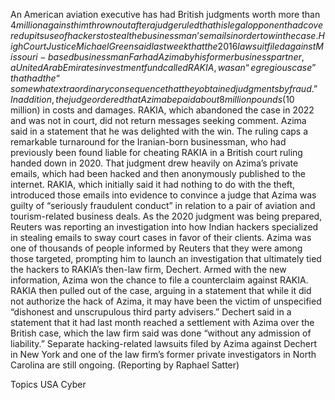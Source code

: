 An American aviation executive has had British judgments worth more than $4 million against him thrown out after a judge ruled that his legal opponent had covered up its use of hackers to steal the businessman’s emails in order to win the case.
High Court Justice Michael Green said last week that the 2016 lawsuit filed against Missouri-based businessman Farhad Azima by his former business partner, a United Arab Emirates investment fund called RAKIA, was an “egregious case” that had the “somewhat extraordinary consequence that they obtained judgments by fraud.” In addition, the judge ordered that Azima be paid about 8 million pounds ($10 million) in costs and damages.
RAKIA, which abandoned the case in 2022 and was not in court, did not return messages seeking comment. Azima said in a statement that he was delighted with the win.
The ruling caps a remarkable turnaround for the Iranian-born businessman, who had previously been found liable for cheating RAKIA in a British court ruling handed down in 2020. That judgment drew heavily on Azima’s private emails, which had been hacked and then anonymously published to the internet. RAKIA, which initially said it had nothing to do with the theft, introduced those emails into evidence to convince a judge that Azima was guilty of “seriously fraudulent conduct” in relation to a pair of aviation and tourism-related business deals.
As the 2020 judgment was being prepared, Reuters was reporting an investigation into how Indian hackers specialized in stealing emails to sway court cases in favor of their clients. Azima was one of thousands of people informed by Reuters that they were among those targeted, prompting him to launch an investigation that ultimately tied the hackers to RAKIA’s then-law firm, Dechert.
Armed with the new information, Azima won the chance to file a counterclaim against RAKIA. RAKIA then pulled out of the case, arguing in a statement that while it did not authorize the hack of Azima, it may have been the victim of unspecified “dishonest and unscrupulous third party advisers.”
Dechert said in a statement that it had last month reached a settlement with Azima over the British case, which the law firm said was done “without any admission of liability.”
Separate hacking-related lawsuits filed by Azima against Dechert in New York and one of the law firm’s former private investigators in North Carolina are still ongoing.
(Reporting by Raphael Satter)

Topics
USA
Cyber
